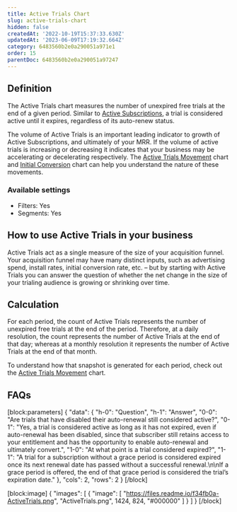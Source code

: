 ```yaml
---
title: Active Trials Chart
slug: active-trials-chart
hidden: false
createdAt: '2022-10-19T15:37:33.630Z'
updatedAt: '2023-06-09T17:19:32.664Z'
category: 6483560b2e0a290051a971e1
order: 15
parentDoc: 6483560b2e0a290051a97247
---
```

## Definition
The Active Trials chart measures the number of unexpired free trials at the end of a given period. Similar to [Active Subscriptions](doc:active-subscriptions-chart), a trial is considered active until it expires, regardless of its auto-renew status.

The volume of Active Trials is an important leading indicator to growth of Active Subscriptions, and ultimately of your MRR. If the volume of active trials is increasing or decreasing it indicates that your business may be accelerating or decelerating respectively. The [Active Trials Movement](doc:active-trials-movement-chart) chart and [Initial Conversion](doc:initial-conversion-chart) chart can help you understand the nature of these movements.

### Available settings

* Filters: Yes
* Segments: Yes

## How to use Active Trials in your business
Active Trials act as a single measure of the size of your acquisition funnel. Your acquisition funnel may have many distinct inputs, such as advertising spend, install rates, initial conversion rate, etc. – but by starting with Active Trials you can answer the question of whether the net change in the size of your trialing audience is growing or shrinking over time.

## Calculation
For each period, the count of Active Trials represents the number of unexpired free trials at the end of the period. Therefore, at a daily resolution, the count represents the number of Active Trials at the end of that day; whereas at a monthly resolution it represents the number of Active Trials at the end of that month.

To understand how that snapshot is generated for each period, check out the [Active Trials Movement](doc:active-trials-movement-chart) chart. 

## FAQs
[block:parameters]
{
  "data": {
    "h-0": "Question",
    "h-1": "Answer",
    "0-0": "Are trials that have disabled their auto-renewal still considered active?",
    "0-1": "Yes, a trial is considered active as long as it has not expired, even if auto-renewal has been disabled, since that subscriber still retains access to your entitlement and has the opportunity to enable auto-renewal and ultimately convert.",
    "1-0": "At what point is a trial considered expired?",
    "1-1": "A trial for a subscription without a grace period is considered expired once its next renewal date has passed without a successful renewal.\n\nIf a grace period is offered, the end of that grace period is considered the trial’s expiration date."
  },
  "cols": 2,
  "rows": 2
}
[/block]

[block:image]
{
  "images": [
    {
      "image": [
        "https://files.readme.io/f34fb0a-ActiveTrials.png",
        "ActiveTrials.png",
        1424,
        824,
        "#000000"
      ]
    }
  ]
}
[/block]